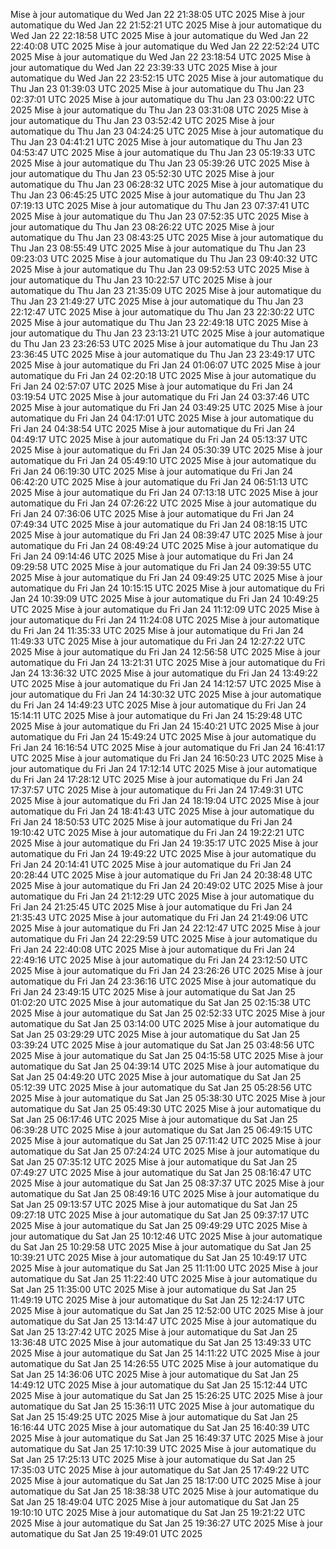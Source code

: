 Mise à jour automatique du Wed Jan 22 21:38:05 UTC 2025
Mise à jour automatique du Wed Jan 22 21:52:21 UTC 2025
Mise à jour automatique du Wed Jan 22 22:18:58 UTC 2025
Mise à jour automatique du Wed Jan 22 22:40:08 UTC 2025
Mise à jour automatique du Wed Jan 22 22:52:24 UTC 2025
Mise à jour automatique du Wed Jan 22 23:18:54 UTC 2025
Mise à jour automatique du Wed Jan 22 23:39:33 UTC 2025
Mise à jour automatique du Wed Jan 22 23:52:15 UTC 2025
Mise à jour automatique du Thu Jan 23 01:39:03 UTC 2025
Mise à jour automatique du Thu Jan 23 02:37:01 UTC 2025
Mise à jour automatique du Thu Jan 23 03:00:22 UTC 2025
Mise à jour automatique du Thu Jan 23 03:31:08 UTC 2025
Mise à jour automatique du Thu Jan 23 03:52:42 UTC 2025
Mise à jour automatique du Thu Jan 23 04:24:25 UTC 2025
Mise à jour automatique du Thu Jan 23 04:41:21 UTC 2025
Mise à jour automatique du Thu Jan 23 04:53:47 UTC 2025
Mise à jour automatique du Thu Jan 23 05:19:33 UTC 2025
Mise à jour automatique du Thu Jan 23 05:39:26 UTC 2025
Mise à jour automatique du Thu Jan 23 05:52:30 UTC 2025
Mise à jour automatique du Thu Jan 23 06:28:32 UTC 2025
Mise à jour automatique du Thu Jan 23 06:45:25 UTC 2025
Mise à jour automatique du Thu Jan 23 07:19:13 UTC 2025
Mise à jour automatique du Thu Jan 23 07:37:41 UTC 2025
Mise à jour automatique du Thu Jan 23 07:52:35 UTC 2025
Mise à jour automatique du Thu Jan 23 08:26:22 UTC 2025
Mise à jour automatique du Thu Jan 23 08:43:25 UTC 2025
Mise à jour automatique du Thu Jan 23 08:55:49 UTC 2025
Mise à jour automatique du Thu Jan 23 09:23:03 UTC 2025
Mise à jour automatique du Thu Jan 23 09:40:32 UTC 2025
Mise à jour automatique du Thu Jan 23 09:52:53 UTC 2025
Mise à jour automatique du Thu Jan 23 10:22:57 UTC 2025
Mise à jour automatique du Thu Jan 23 21:35:09 UTC 2025
Mise à jour automatique du Thu Jan 23 21:49:27 UTC 2025
Mise à jour automatique du Thu Jan 23 22:12:47 UTC 2025
Mise à jour automatique du Thu Jan 23 22:30:22 UTC 2025
Mise à jour automatique du Thu Jan 23 22:49:18 UTC 2025
Mise à jour automatique du Thu Jan 23 23:13:21 UTC 2025
Mise à jour automatique du Thu Jan 23 23:26:53 UTC 2025
Mise à jour automatique du Thu Jan 23 23:36:45 UTC 2025
Mise à jour automatique du Thu Jan 23 23:49:17 UTC 2025
Mise à jour automatique du Fri Jan 24 01:06:07 UTC 2025
Mise à jour automatique du Fri Jan 24 02:20:18 UTC 2025
Mise à jour automatique du Fri Jan 24 02:57:07 UTC 2025
Mise à jour automatique du Fri Jan 24 03:19:54 UTC 2025
Mise à jour automatique du Fri Jan 24 03:37:46 UTC 2025
Mise à jour automatique du Fri Jan 24 03:49:25 UTC 2025
Mise à jour automatique du Fri Jan 24 04:17:01 UTC 2025
Mise à jour automatique du Fri Jan 24 04:38:54 UTC 2025
Mise à jour automatique du Fri Jan 24 04:49:17 UTC 2025
Mise à jour automatique du Fri Jan 24 05:13:37 UTC 2025
Mise à jour automatique du Fri Jan 24 05:30:39 UTC 2025
Mise à jour automatique du Fri Jan 24 05:49:10 UTC 2025
Mise à jour automatique du Fri Jan 24 06:19:30 UTC 2025
Mise à jour automatique du Fri Jan 24 06:42:20 UTC 2025
Mise à jour automatique du Fri Jan 24 06:51:13 UTC 2025
Mise à jour automatique du Fri Jan 24 07:13:18 UTC 2025
Mise à jour automatique du Fri Jan 24 07:26:22 UTC 2025
Mise à jour automatique du Fri Jan 24 07:36:06 UTC 2025
Mise à jour automatique du Fri Jan 24 07:49:34 UTC 2025
Mise à jour automatique du Fri Jan 24 08:18:15 UTC 2025
Mise à jour automatique du Fri Jan 24 08:39:47 UTC 2025
Mise à jour automatique du Fri Jan 24 08:49:24 UTC 2025
Mise à jour automatique du Fri Jan 24 09:14:46 UTC 2025
Mise à jour automatique du Fri Jan 24 09:29:58 UTC 2025
Mise à jour automatique du Fri Jan 24 09:39:55 UTC 2025
Mise à jour automatique du Fri Jan 24 09:49:25 UTC 2025
Mise à jour automatique du Fri Jan 24 10:15:15 UTC 2025
Mise à jour automatique du Fri Jan 24 10:39:09 UTC 2025
Mise à jour automatique du Fri Jan 24 10:49:25 UTC 2025
Mise à jour automatique du Fri Jan 24 11:12:09 UTC 2025
Mise à jour automatique du Fri Jan 24 11:24:08 UTC 2025
Mise à jour automatique du Fri Jan 24 11:35:33 UTC 2025
Mise à jour automatique du Fri Jan 24 11:49:33 UTC 2025
Mise à jour automatique du Fri Jan 24 12:27:22 UTC 2025
Mise à jour automatique du Fri Jan 24 12:56:58 UTC 2025
Mise à jour automatique du Fri Jan 24 13:21:31 UTC 2025
Mise à jour automatique du Fri Jan 24 13:36:32 UTC 2025
Mise à jour automatique du Fri Jan 24 13:49:22 UTC 2025
Mise à jour automatique du Fri Jan 24 14:12:57 UTC 2025
Mise à jour automatique du Fri Jan 24 14:30:32 UTC 2025
Mise à jour automatique du Fri Jan 24 14:49:23 UTC 2025
Mise à jour automatique du Fri Jan 24 15:14:11 UTC 2025
Mise à jour automatique du Fri Jan 24 15:29:48 UTC 2025
Mise à jour automatique du Fri Jan 24 15:40:21 UTC 2025
Mise à jour automatique du Fri Jan 24 15:49:24 UTC 2025
Mise à jour automatique du Fri Jan 24 16:16:54 UTC 2025
Mise à jour automatique du Fri Jan 24 16:41:17 UTC 2025
Mise à jour automatique du Fri Jan 24 16:50:23 UTC 2025
Mise à jour automatique du Fri Jan 24 17:12:14 UTC 2025
Mise à jour automatique du Fri Jan 24 17:28:12 UTC 2025
Mise à jour automatique du Fri Jan 24 17:37:57 UTC 2025
Mise à jour automatique du Fri Jan 24 17:49:31 UTC 2025
Mise à jour automatique du Fri Jan 24 18:19:04 UTC 2025
Mise à jour automatique du Fri Jan 24 18:41:43 UTC 2025
Mise à jour automatique du Fri Jan 24 18:50:53 UTC 2025
Mise à jour automatique du Fri Jan 24 19:10:42 UTC 2025
Mise à jour automatique du Fri Jan 24 19:22:21 UTC 2025
Mise à jour automatique du Fri Jan 24 19:35:17 UTC 2025
Mise à jour automatique du Fri Jan 24 19:49:22 UTC 2025
Mise à jour automatique du Fri Jan 24 20:14:41 UTC 2025
Mise à jour automatique du Fri Jan 24 20:28:44 UTC 2025
Mise à jour automatique du Fri Jan 24 20:38:48 UTC 2025
Mise à jour automatique du Fri Jan 24 20:49:02 UTC 2025
Mise à jour automatique du Fri Jan 24 21:12:29 UTC 2025
Mise à jour automatique du Fri Jan 24 21:25:45 UTC 2025
Mise à jour automatique du Fri Jan 24 21:35:43 UTC 2025
Mise à jour automatique du Fri Jan 24 21:49:06 UTC 2025
Mise à jour automatique du Fri Jan 24 22:12:47 UTC 2025
Mise à jour automatique du Fri Jan 24 22:29:59 UTC 2025
Mise à jour automatique du Fri Jan 24 22:40:08 UTC 2025
Mise à jour automatique du Fri Jan 24 22:49:16 UTC 2025
Mise à jour automatique du Fri Jan 24 23:12:50 UTC 2025
Mise à jour automatique du Fri Jan 24 23:26:26 UTC 2025
Mise à jour automatique du Fri Jan 24 23:36:16 UTC 2025
Mise à jour automatique du Fri Jan 24 23:49:15 UTC 2025
Mise à jour automatique du Sat Jan 25 01:02:20 UTC 2025
Mise à jour automatique du Sat Jan 25 02:15:38 UTC 2025
Mise à jour automatique du Sat Jan 25 02:52:33 UTC 2025
Mise à jour automatique du Sat Jan 25 03:14:00 UTC 2025
Mise à jour automatique du Sat Jan 25 03:29:29 UTC 2025
Mise à jour automatique du Sat Jan 25 03:39:24 UTC 2025
Mise à jour automatique du Sat Jan 25 03:48:56 UTC 2025
Mise à jour automatique du Sat Jan 25 04:15:58 UTC 2025
Mise à jour automatique du Sat Jan 25 04:39:14 UTC 2025
Mise à jour automatique du Sat Jan 25 04:49:20 UTC 2025
Mise à jour automatique du Sat Jan 25 05:12:39 UTC 2025
Mise à jour automatique du Sat Jan 25 05:28:56 UTC 2025
Mise à jour automatique du Sat Jan 25 05:38:30 UTC 2025
Mise à jour automatique du Sat Jan 25 05:49:30 UTC 2025
Mise à jour automatique du Sat Jan 25 06:17:46 UTC 2025
Mise à jour automatique du Sat Jan 25 06:39:28 UTC 2025
Mise à jour automatique du Sat Jan 25 06:49:15 UTC 2025
Mise à jour automatique du Sat Jan 25 07:11:42 UTC 2025
Mise à jour automatique du Sat Jan 25 07:24:24 UTC 2025
Mise à jour automatique du Sat Jan 25 07:35:12 UTC 2025
Mise à jour automatique du Sat Jan 25 07:49:27 UTC 2025
Mise à jour automatique du Sat Jan 25 08:16:47 UTC 2025
Mise à jour automatique du Sat Jan 25 08:37:37 UTC 2025
Mise à jour automatique du Sat Jan 25 08:49:16 UTC 2025
Mise à jour automatique du Sat Jan 25 09:13:57 UTC 2025
Mise à jour automatique du Sat Jan 25 09:27:18 UTC 2025
Mise à jour automatique du Sat Jan 25 09:37:17 UTC 2025
Mise à jour automatique du Sat Jan 25 09:49:29 UTC 2025
Mise à jour automatique du Sat Jan 25 10:12:46 UTC 2025
Mise à jour automatique du Sat Jan 25 10:29:58 UTC 2025
Mise à jour automatique du Sat Jan 25 10:39:21 UTC 2025
Mise à jour automatique du Sat Jan 25 10:49:17 UTC 2025
Mise à jour automatique du Sat Jan 25 11:11:00 UTC 2025
Mise à jour automatique du Sat Jan 25 11:22:40 UTC 2025
Mise à jour automatique du Sat Jan 25 11:35:00 UTC 2025
Mise à jour automatique du Sat Jan 25 11:49:19 UTC 2025
Mise à jour automatique du Sat Jan 25 12:24:17 UTC 2025
Mise à jour automatique du Sat Jan 25 12:52:00 UTC 2025
Mise à jour automatique du Sat Jan 25 13:14:47 UTC 2025
Mise à jour automatique du Sat Jan 25 13:27:42 UTC 2025
Mise à jour automatique du Sat Jan 25 13:36:48 UTC 2025
Mise à jour automatique du Sat Jan 25 13:49:33 UTC 2025
Mise à jour automatique du Sat Jan 25 14:11:22 UTC 2025
Mise à jour automatique du Sat Jan 25 14:26:55 UTC 2025
Mise à jour automatique du Sat Jan 25 14:36:06 UTC 2025
Mise à jour automatique du Sat Jan 25 14:49:12 UTC 2025
Mise à jour automatique du Sat Jan 25 15:12:44 UTC 2025
Mise à jour automatique du Sat Jan 25 15:26:25 UTC 2025
Mise à jour automatique du Sat Jan 25 15:36:11 UTC 2025
Mise à jour automatique du Sat Jan 25 15:49:25 UTC 2025
Mise à jour automatique du Sat Jan 25 16:16:44 UTC 2025
Mise à jour automatique du Sat Jan 25 16:40:39 UTC 2025
Mise à jour automatique du Sat Jan 25 16:49:37 UTC 2025
Mise à jour automatique du Sat Jan 25 17:10:39 UTC 2025
Mise à jour automatique du Sat Jan 25 17:25:13 UTC 2025
Mise à jour automatique du Sat Jan 25 17:35:03 UTC 2025
Mise à jour automatique du Sat Jan 25 17:49:22 UTC 2025
Mise à jour automatique du Sat Jan 25 18:17:00 UTC 2025
Mise à jour automatique du Sat Jan 25 18:38:38 UTC 2025
Mise à jour automatique du Sat Jan 25 18:49:04 UTC 2025
Mise à jour automatique du Sat Jan 25 19:10:10 UTC 2025
Mise à jour automatique du Sat Jan 25 19:21:22 UTC 2025
Mise à jour automatique du Sat Jan 25 19:36:27 UTC 2025
Mise à jour automatique du Sat Jan 25 19:49:01 UTC 2025
